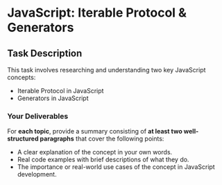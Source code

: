 # JavaScript: Iterable Protocol & Generators

## Task Description

This task involves researching and understanding two key JavaScript concepts:

- Iterable Protocol in JavaScript
- Generators in JavaScript

### Your Deliverables

For **each topic**, provide a summary consisting of **at least two well-structured paragraphs** that cover the following points:

- A clear explanation of the concept in your own words.
- Real code examples with brief descriptions of what they do.
- The importance or real-world use cases of the concept in JavaScript development.
